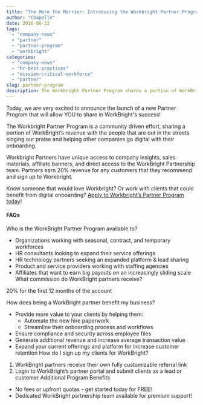 ```yaml
---
title: "The More the Merrier: Introducing the Workbright Partner Program"
author: "Chapelle"
date: 2016-06-22
tags:
  - "company-news"
  - "partner"
  - "partner-program"
  - "workbright"
categories:
  - "company-news"
  - "hr-best-practices"
  - "mission-critical-workforce"
  - "partner"
slug: partner-program
description: The Workbright Partner Program shares a portion of WorkBright’s revenue with those that help other companies go digital with onboarding!
---
```

Today, we are very excited to announce the launch of a new Partner Program that will allow YOU to share in WorkBright's success!   
  
The Workbright Partner Program is a community driven effort, sharing a portion of WorkBright’s revenue with the people that are out in the streets singing our praise and helping other companies go digital with their onboarding.   
  
Workbright Partners have unique access to company insights, sales materials, affiliate banners, and direct access to the WorkBright Partnership team. Partners earn 20% revenue for any customers that they recommend and sign up to Workbright.  
  
Know someone that would love Workbright? Or work with clients that could benefit from digital onboarding? [Apply to Workbright’s Partner Program today](https://workbright.growsumo.com)!
#### **FAQs**
Who is the WorkBright Partner Program available to?
- Organizations working with seasonal, contract, and temporary workforces
- HR consultants looking to expand their service offerings
- HR technology partners seeking an expanded platform & lead sharing
- Product and service providers working with staffing agencies
- Affiliates that want to earn big payouts on an increasingly sliding scale
What commission do WorkBright partners receive?

20% for the first 12 months of the account

How does being a WorkBright partner benefit my business?
- Provide more value to your clients by helping them:
  - Automate the new hire paperwork
  - Streamline their onboarding process and workflows
- Ensure compliance and security across employee files
- Generate additional revenue and increase average transaction value
- Expand your current offerings and platform for increase customer retention
How do I sign up my clients for WorkBright?
1. WorkBright partners receive their own fully customizable referral link
2. Login to WorkBright’s partner portal and submit clients as a lead or customer
Additional Program Benefits
- No fees or upfront quotas - get started today for FREE!
- Dedicated WorkBright partnership team available for premium support!
  
  


  
  


  
  



